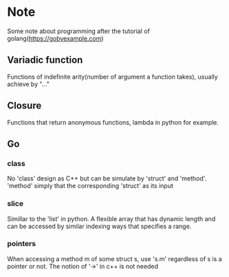 # Note

Some note about programming after the tutorial of golang(https://gobyexample.com)

## Variadic function

Functions of indefinite arity(number of argument a function takes), usually achieve by "..."

## Closure

Functions that return anonymous functions, lambda in python for example.

## Go

### class

No 'class' design as C++ but can be simulate by 'struct' and 'method'. 'method' simply that the corresponding 'struct' as its input

### slice

Simillar to the 'list' in python. A flexible array that has dynamic length and can be accessed by similar indexing ways that specifies a range.

### pointers

When accessing a method m of some struct s, use 's.m' regardless of s is a pointer or not. The notion of '->' in c++ is not needed
